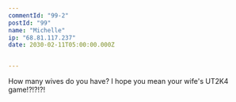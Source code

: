 ```yaml
---
commentId: "99-2"
postId: "99"
name: "Michelle"
ip: "68.81.117.237"
date: 2030-02-11T05:00:00.000Z


---
```

<p>How many wives do you have?  I hope you mean your wife's UT2K4 game!?!?!?!</p>